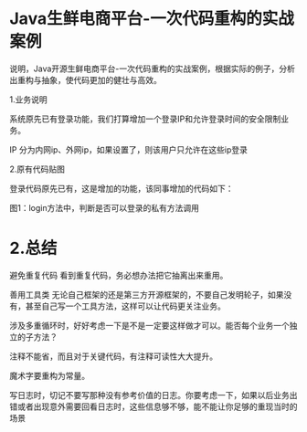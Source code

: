 # Java生鲜电商平台-一次代码重构的实战案例
说明，Java开源生鲜电商平台-一次代码重构的实战案例，根据实际的例子，分析出重构与抽象，使代码更加的健壮与高效。

1.业务说明

系统原先已有登录功能，我们打算增加一个登录IP和允许登录时间的安全限制业务。

IP 分为内网ip、外网ip，如果设置了，则该用户只允许在这些ip登录

 

2.原有代码贴图

登录代码原先已有，这是增加的功能，该同事增加的代码如下：

图1：login方法中，判断是否可以登录的私有方法调用  


# 2.总结
避免重复代码 看到重复代码，务必想办法把它抽离出来重用。

善用工具类 无论自己框架的还是第三方开源框架的，不要自己发明轮子，如果没有，甚至自己写一个工具方法，这样可以让代码更关注业务。

涉及多重循环时，好好考虑一下是不是一定要这样做才可以。能否每个业务一个独立的子方法？

注释不能省，而且对于关键代码，有注释可读性大大提升。

魔术字要重构为常量。

写日志时，切记不要写那种没有参考价值的日志。你要考虑一下，如果以后业务出错或者出现意外需要回看日志时，这些信息够不够，能不能让你足够的重现当时的场景